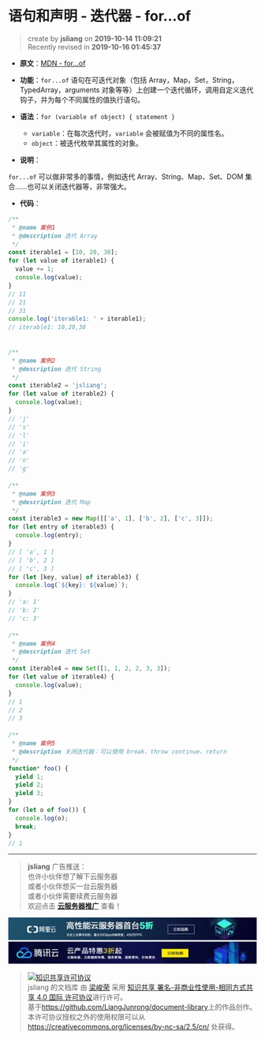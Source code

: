 语句和声明 - 迭代器 - for...of
===

> create by **jsliang** on **2019-10-14 11:09:21**  
> Recently revised in **2019-10-16 01:45:37**

* **原文**：[MDN - for...of](https://developer.mozilla.org/zh-CN/docs/Web/JavaScript/Reference/Statements/for...of)

* **功能**：`for...of` 语句在可迭代对象（包括 Array，Map，Set，String，TypedArray，arguments 对象等等）上创建一个迭代循环，调用自定义迭代钩子，并为每个不同属性的值执行语句。

* **语法**：`for (variable of object) { statement }`
  * `variable`：在每次迭代时，`variable` 会被赋值为不同的属性名。
  * `object`：被迭代枚举其属性的对象。

* **说明**：

`for...of` 可以做非常多的事情，例如迭代 Array、String、Map、Set、DOM 集合……也可以关闭迭代器等，非常强大。

* **代码**：

```js
/**
 * @name 案例1
 * @description 迭代 Array
 */
const iterable1 = [10, 20, 30];
for (let value of iterable1) {
  value += 1;
  console.log(value);
}
// 11
// 21
// 31
console.log('iterable1: ' + iterable1);
// iterable1: 10,20,30


/**
 * @name 案例2
 * @description 迭代 String
 */
const iterable2 = 'jsliang';
for (let value of iterable2) {
  console.log(value);
}
// 'j'
// 's'
// 'l'
// 'i'
// 'a'
// 'n'
// 'g'

/**
 * @name 案例3
 * @description 迭代 Map
 */
const iterable3 = new Map([['a', 1], ['b', 2], ['c', 3]]);
for (let entry of iterable3) {
  console.log(entry);
}
// [ 'a', 1 ]
// [ 'b', 2 ]
// [ 'c', 3 ]
for (let [key, value] of iterable3) {
  console.log(`${key}: ${value}`);
}
// 'a: 1'
// 'b: 2'
// 'c: 3'

/**
 * @name 案例4
 * @description 迭代 Set
 */
const iterable4 = new Set([1, 1, 2, 2, 3, 3]);
for (let value of iterable4) {
  console.log(value);
}
// 1
// 2
// 3

/**
 * @name 案例5
 * @description 关闭迭代器：可以使用 break、throw continue、return
 */
function* foo() {
  yield 1;
  yield 2;
  yield 3;
}
for (let o of foo()) {
  console.log(o);
  break;
}
// 1
```

---

> **jsliang** 广告推送：  
> 也许小伙伴想了解下云服务器  
> 或者小伙伴想买一台云服务器  
> 或者小伙伴需要续费云服务器  
> 欢迎点击 **[云服务器推广](https://github.com/LiangJunrong/document-library/blob/master/other-library/Monologue/%E7%A8%B3%E9%A3%9F%E8%89%B0%E9%9A%BE.md)** 查看！

[![图](../../../../public-repertory/img/z-small-seek-ali-3.jpg)](https://promotion.aliyun.com/ntms/act/qwbk.html?userCode=w7hismrh)
[![图](../../../../public-repertory/img/z-small-seek-tencent-2.jpg)](https://cloud.tencent.com/redirect.php?redirect=1014&cps_key=49f647c99fce1a9f0b4e1eeb1be484c9&from=console)

> <a rel="license" href="http://creativecommons.org/licenses/by-nc-sa/4.0/"><img alt="知识共享许可协议" style="border-width:0" src="https://i.creativecommons.org/l/by-nc-sa/4.0/88x31.png" /></a><br /><span xmlns:dct="http://purl.org/dc/terms/" property="dct:title">jsliang 的文档库</span> 由 <a xmlns:cc="http://creativecommons.org/ns#" href="https://github.com/LiangJunrong/document-library" property="cc:attributionName" rel="cc:attributionURL">梁峻荣</a> 采用 <a rel="license" href="http://creativecommons.org/licenses/by-nc-sa/4.0/">知识共享 署名-非商业性使用-相同方式共享 4.0 国际 许可协议</a>进行许可。<br />基于<a xmlns:dct="http://purl.org/dc/terms/" href="https://github.com/LiangJunrong/document-library" rel="dct:source">https://github.com/LiangJunrong/document-library</a>上的作品创作。<br />本许可协议授权之外的使用权限可以从 <a xmlns:cc="http://creativecommons.org/ns#" href="https://creativecommons.org/licenses/by-nc-sa/2.5/cn/" rel="cc:morePermissions">https://creativecommons.org/licenses/by-nc-sa/2.5/cn/</a> 处获得。